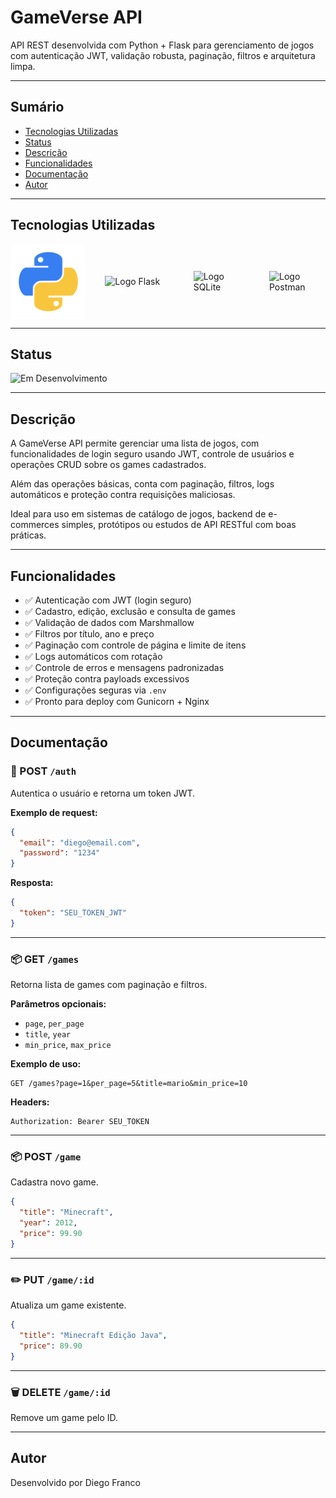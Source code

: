 # GameVerse API

API REST desenvolvida com Python + Flask para gerenciamento de jogos com autenticação JWT, validação robusta, paginação, filtros e arquitetura limpa.

---

## Sumário

- [Tecnologias Utilizadas](#tecnologias-utilizadas)
- [Status](#status)
- [Descrição](#descrição)
- [Funcionalidades](#funcionalidades)
- [Documentação](#documentacao)
- [Autor](#autor)

---

## Tecnologias Utilizadas

<div style="display: flex; justify-content: space-between; align-items: center; width: 100%;">
  <img src="images/python.png" alt="Logo Python" width="120"/>
  <img src="images/flask.png" alt="Logo Flask" width="110"/>
  <img src="images/sqlite.png" alt="Logo SQLite" width="90"/>
  <img src="images/postman.png" alt="Logo Postman" width="90"/>
</div>

---

## Status

![Em Desenvolvimento](http://img.shields.io/static/v1?label=STATUS&message=EM%20DESENVOLVIMENTO&color=RED&style=for-the-badge)

---

## Descrição

A GameVerse API permite gerenciar uma lista de jogos, com funcionalidades de login seguro usando JWT, controle de usuários e operações CRUD sobre os games cadastrados.

Além das operações básicas, conta com paginação, filtros, logs automáticos e proteção contra requisições maliciosas.

Ideal para uso em sistemas de catálogo de jogos, backend de e-commerces simples, protótipos ou estudos de API RESTful com boas práticas.

---

## Funcionalidades

- ✅ Autenticação com JWT (login seguro)
- ✅ Cadastro, edição, exclusão e consulta de games
- ✅ Validação de dados com Marshmallow
- ✅ Filtros por título, ano e preço
- ✅ Paginação com controle de página e limite de itens
- ✅ Logs automáticos com rotação
- ✅ Controle de erros e mensagens padronizadas
- ✅ Proteção contra payloads excessivos
- ✅ Configurações seguras via `.env`
- ✅ Pronto para deploy com Gunicorn + Nginx

---

## Documentação

### 🔐 POST `/auth`

Autentica o usuário e retorna um token JWT.

**Exemplo de request:**

```json
{
  "email": "diego@email.com",
  "password": "1234"
}
```

**Resposta:**

```json
{
  "token": "SEU_TOKEN_JWT"
}
```

---

### 📦 GET `/games`

Retorna lista de games com paginação e filtros.

**Parâmetros opcionais:**

- `page`, `per_page`
- `title`, `year`
- `min_price`, `max_price`

**Exemplo de uso:**

```
GET /games?page=1&per_page=5&title=mario&min_price=10
```

**Headers:**

```
Authorization: Bearer SEU_TOKEN
```

---

### 📦 POST `/game`

Cadastra novo game.

```json
{
  "title": "Minecraft",
  "year": 2012,
  "price": 99.90
}
```

---

### ✏️ PUT `/game/:id`

Atualiza um game existente.

```json
{
  "title": "Minecraft Edição Java",
  "price": 89.90
}
```

---

### 🗑️ DELETE `/game/:id`

Remove um game pelo ID.

---

## Autor

Desenvolvido por Diego Franco